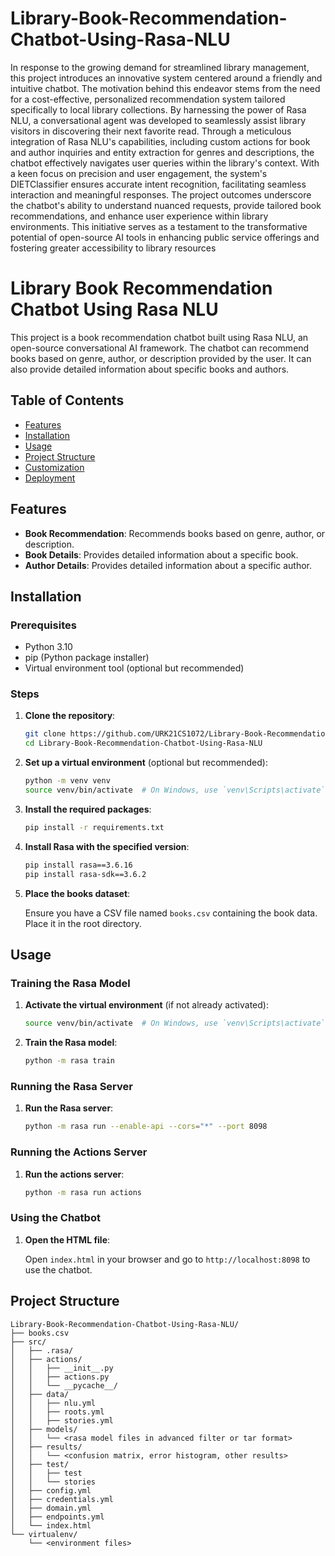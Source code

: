 # Library-Book-Recommendation-Chatbot-Using-Rasa-NLU

In  response  to  the  growing  demand  for streamlined  library  management,  this  project  introduces  an innovative  system  centered  around  a  friendly  and  intuitive chatbot. The motivation behind this endeavor stems from the need for a cost-effective, personalized recommendation system tailored specifically to local library collections. By harnessing the power of Rasa NLU, a conversational agent was developed to seamlessly assist library visitors in discovering their next favorite read. Through a meticulous integration of Rasa NLU's capabilities,  including  custom  actions  for  book  and  author inquiries and entity extraction for genres and descriptions, the chatbot effectively navigates user queries within the library's context. With a keen focus on precision and user engagement, the system's DIETClassifier ensures accurate intent recognition, facilitating seamless interaction and meaningful responses. The project outcomes underscore the chatbot's ability to understand nuanced requests, provide tailored book recommendations, and enhance  user  experience  within  library  environments.  This initiative serves as a testament to the transformative potential of open-source AI tools in enhancing public service offerings and fostering  greater  accessibility  to  library  resources

# Library Book Recommendation Chatbot Using Rasa NLU

This project is a book recommendation chatbot built using Rasa NLU, an open-source conversational AI framework. The chatbot can recommend books based on genre, author, or description provided by the user. It can also provide detailed information about specific books and authors.

## Table of Contents

- [Features](#features)
- [Installation](#installation)
- [Usage](#usage)
- [Project Structure](#project-structure)
- [Customization](#customization)
- [Deployment](#deployment)


## Features

- **Book Recommendation**: Recommends books based on genre, author, or description.
- **Book Details**: Provides detailed information about a specific book.
- **Author Details**: Provides detailed information about a specific author.

## Installation

### Prerequisites

- Python 3.10
- pip (Python package installer)
- Virtual environment tool (optional but recommended)

### Steps

1. **Clone the repository**:

    ```bash
    git clone https://github.com/URK21CS1072/Library-Book-Recommendation-Chatbot-Using-Rasa-NLU.git
    cd Library-Book-Recommendation-Chatbot-Using-Rasa-NLU
    ```

2. **Set up a virtual environment** (optional but recommended):

    ```bash
    python -m venv venv
    source venv/bin/activate  # On Windows, use `venv\Scripts\activate`
    ```

3. **Install the required packages**:

    ```bash
    pip install -r requirements.txt
    ```

4. **Install Rasa with the specified version**:

    ```bash
    pip install rasa==3.6.16
    pip install rasa-sdk==3.6.2
    ```

5. **Place the books dataset**:

    Ensure you have a CSV file named `books.csv` containing the book data. Place it in the root directory.

## Usage

### Training the Rasa Model

1. **Activate the virtual environment** (if not already activated):

    ```bash
    source venv/bin/activate  # On Windows, use `venv\Scripts\activate`
    ```

2. **Train the Rasa model**:

    ```bash
    python -m rasa train
    ```

### Running the Rasa Server

1. **Run the Rasa server**:

    ```bash
    python -m rasa run --enable-api --cors="*" --port 8098
    ```

### Running the Actions Server

1. **Run the actions server**:

    ```bash
    python -m rasa run actions
    ```

### Using the Chatbot

1. **Open the HTML file**:

    Open `index.html` in your browser and go to `http://localhost:8098` to use the chatbot.

## Project Structure

```plaintext
Library-Book-Recommendation-Chatbot-Using-Rasa-NLU/
├── books.csv
├── src/
│   ├── .rasa/
│   ├── actions/
│   │   ├── __init__.py
│   │   ├── actions.py
│   │   └── __pycache__/
│   ├── data/
│   │   ├── nlu.yml
│   │   ├── roots.yml
│   │   ├── stories.yml
│   ├── models/
│   │   └── <rasa model files in advanced filter or tar format>
│   ├── results/
│   │   └── <confusion matrix, error histogram, other results>
│   ├── test/
│   │   ├── test
│   │   └── stories
│   ├── config.yml
│   ├── credentials.yml
│   ├── domain.yml
│   ├── endpoints.yml
│   └── index.html
└── virtualenv/
    └── <environment files>

